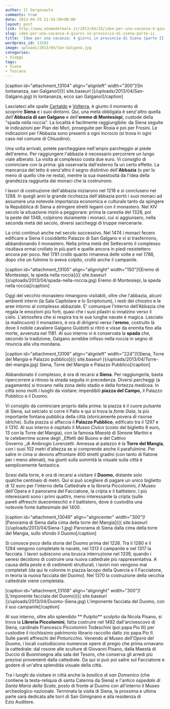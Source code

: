 ```yaml
---
author: Il Gorgonauta
comments: true
date: 2013-04-25 11:54:50+00:00
layout: post
link: http://www.atomodelmale.it/2013/04/25/idee-per-una-vacanza-4-giorni-in-provincia-di-siena-parte-ii/
slug: idee-per-una-vacanza-4-giorni-in-provincia-di-siena-parte-ii
title: 'Idee per una vacanza: 4 giorni in provincia di Siena (parte II)'
wordpress_id: 13103
image: uploads/2013/04/San-Galgano.jpg
categories:
- Viaggi
tags:
- Siena
- Toscana
---
```


[caption id="attachment_13104" align="alignleft" width="300"]![In lontananza, san Galgano!]({{ site.baseurl }}/uploads/2013/04/San-Galgano.jpg) In lontananza, ecco san Galgano![/caption]

Lasciateci alle spalle [Certaldo](/2013/04/11/idee-per-una-vacanza-4-giorni-in-provincia-di-siena-parte-i/) e [Volterra](/2013/04/11/idee-per-una-vacanza-4-giorni-in-provincia-di-siena-parte-i/), è giunto il momento di scoprire **Siena** e i suoi dintorni. Qui, una metà obbligata è senz'altro quella dell'**Abbazia di san Galgano** e dell'**eremo di Montesiepi**, custode della "spada nella roccia". La località è facilmente raggiungibile: da Siena seguite le indicazioni per Pian dei Mori, proseguite per Rosia e poi per Frosini. Le indicazioni per l'Abbazia sono presenti a ogni incrocio (si trova in ogni caso nel comune di Chiusdino).

Una volta arrivati, potete parcheggiare nell'ampio parcheggio ai piede dell'eremo. Per raggiungere l'abbazia è necessario percorrere un lungo viale alberato. La visita al complesso costa due euro. Vi consiglio di cominciare con la prima: già osservarla dall'esterno fa un certo effetto. La mancanza del tetto è senz'altro il segno distintivo dell'**Abbazia** (o per lo meno di quello che ne resta), mentre la sua maestosità da l'idea della grandezza raggiunta dai monaci che la costruirono.

I lavori di costruzione dell'abbazia iniziarono nel 1218 e si conclusero nel 1288. In quegli anni la grande ricchezza dell'abbazia portò i suoi monaci ad assumere una notevole importanza economica e culturale tanto da spingere la Repubblica di Siena a stringere stretti legami con il monastero. Nel XIV secolo la situazione iniziò a peggiorare: prima la carestia del 1328, poi la peste del 1348, colpirono duramente i monaci, cui si aggiunsero, nella seconda metà del secolo, diversi saccheggi di truppe mercenarie.

La crisi continuò anche nel secolo successivo. Nel 1474 i monaci fecero edificare a Siena il cosiddetto Palazzo di San Galgano e vi si trasferirono, abbandonando il monastero. Nella prima metà del Settecento il complesso risultava ormai crollato in più parti e quelle ancora in piedi resistettero ancora per poco. Nel 1781 crollò quanto rimaneva delle volte e nel 1786, dopo che un fulmine lo aveva colpito, crollò anche il campanile.

[caption id="attachment_13105" align="alignright" width="150"]![Eremo di Montesiepi, la speda nella roccia]({{ site.baseurl }}/uploads/2013/04/spada-nella-roccia.jpg) Eremo di Montesiepi, la speda nella roccia[/caption]

Oggi del vecchio monastero rimangono visitabili, oltre che l'abbazia, alcuni ambienti interni (la Sala Capitolare e lo Scriptorium), i resti del chiostro e le aree intorno al complesso abbaziale. E' comunque l'interno dell'Abbazia che regala le emozioni più forti, quasi che i suoi pilastri si innalzino verso il cielo. L'atmosfera che si respira tra le sue lunghe navate è magica. Lasciato (a malincuore) il monastero, è ora di dirigersi verso l'**eremo**, costruito là dove il nobile cavaliere Galgano Guidotti si ritirò e visse da eremita fino alla morte, avvenuta nel 1181. Al suo interno vi è conservata la **spada** che, secondo la tradizione, Galgano avrebbe infisso nella roccia in segno di rinuncia alla vita mondana.

[caption id="attachment_13106" align="alignleft" width="224"]![Siena, Torre del Mangia e Palazzo pubblico]({{ site.baseurl }}/uploads/2013/04/Torre-del-mangia.jpg) Siena, Torre del Mangia e Palazzo Pubblico[/caption]

Abbandonato il complesso, è ora di recarsi a **Siena**. Per raggiungerla, basta ripercorrere a ritroso la strada seguita in precedenza. Diversi parcheggi (a pagamento) si trovano nella zona dello stadio e della fortezza medicea. In città sono molti i luoghi da visitare: imperdibili **piazza del Campo**, il Palazzo Pubblico e il Duomo.

Vi consiglio da cominciare proprio dalla prima: la piazza è il cuore pulsante di Siena, sul selciato si corre il Palio e qui si trova la _fonte Gaia_, la più importante fontana pubblica della città (storicamente povera di risorse idriche). Sulla piazza si affaccia il **Palazzo Pubblico**, edificato tra il 1297 e il 1310. Al suo interno è ospitato il _Museo Civico_ (costo del biglietto 8 euro, 13 con la Torre del Mangia), con la famosa _Maestà_ di Simone Martini e le celeberrime scene degli _Effetti del Buono e del Cattivo Governo _di Ambrogio Lorenzetti. Annessa al palazzo è la **Torre del Mangia**, con i suoi 102 metri d'altezza se si comprende anche il parafulmine. Per salire in cima si devono affrontare 400 stretti gradini (con tanto di fiatone per i meno allenati), ma giunti sulla sommità la visuale sulla città è semplicemente fantastica.

Scesi dalla torre, è ora di recarsi a visitare il **Duomo**, distante solo qualche centinaio di metri. Qui si può scegliere di pagare un unico biglietto di 12 euro per l'interno della Cattedrale e la libreria Piccolomini, il Museo dell'Opera e il panorama del Facciatone, la cripta e il battistero. I più interessanti sono i primi quattro, meno interessante la cripta (sulle pareti affreschi duecenteschi) e il battistero, dove è custodita una notevole fonte battesimale del 1400.

[caption id="attachment_13049" align="aligncenter" width="300"]![Panorama di Siena dalla cima della torre del Mangia]({{ site.baseurl }}/uploads/2013/04/Siena-1.jpg) Panorama di Siena dalla cima della torre del Mangia, sullo sfondo il Duomo[/caption]

Si conosce poco della storia del Duomo prima del 1226. Tra il 1280 e il 1284 vengono completate le navate, nel 1313 il campanile e nel 1317 la facciata. I lavori subiscono una brusca interruzione nel 1339, quando i senesi decidono di costruire una nuova cattedrale più rappresentativa. A causa della peste e di cedimenti strutturali, i lavori non vengono mai completati (da qui le colonne in piazza Iacopo della Quercia e il Facciatone, in teoria la nuova facciata del Duomo). Nel 1370 la costruzione della vecchia cattedrale viene completata.

[caption id="attachment_13108" align="alignright" width="300"]![L'imponente facciata del Duomo]({{ site.baseurl }}/uploads/2013/04/Duomo-Siena.jpg) L'imponente facciata del Duomo, con il suo campanile[/caption]

Al suo interno, oltre allo splendido ** Pulpito** scolpito da Nicola Pisano, si trova la **Libreria Piccolomini**, fatta costruire nel 1492 dall'arcivescovo di Siena, cardinale Francesco Piccolomini Todeschini (poi papa Pio III) per custodire il ricchissimo patrimonio librario raccolto dallo zio papa Pio II. Sulle pareti affreschi del Pinturicchio. Venendo al _Museo dell'Opera del Duomo_, i locali custodiscono numerose opere di pregio che prima ornavano la cattedrale: dal rosone alle sculture di Giovanni Pisano, dalla Maestà di Duccio di Buoninsegna alla sala del Tesoro, che conserva gli arredi più preziosi provenienti dalla cattedrale. Da qui si può poi salire sul Facciatone e godere di un'altra splendida visuale della città.

Tra i luoghi da visitare in città anche la _basilica di san Domenico_ (che contiene la testa-reliquia di santa Caterina da Siena) e l'antico _ospedale di Santa Maria della Scala_, posto di fronte al Duomo con all'interno il Museo archeologico nazionale. Terminata la visita di Siena, la prossima e ultima parte sarà dedicata alle torri di San Gimignano e alla residenza di Ezio Auditore.
